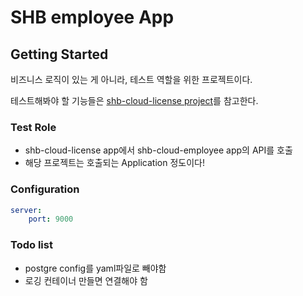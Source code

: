 
# SHB employee App



## Getting Started
비즈니스 로직이 있는 게 아니라, 테스트 역할을 위한 프로젝트이다.

테스트해봐야 할 기능들은 [shb-cloud-license project]()를 참고한다.


### Test Role
- shb-cloud-license app에서 shb-cloud-employee app의 API를 호출
- 해당 프로젝트는 호출되는 Application 정도이다!


### Configuration
```yaml
server:
    port: 9000
```

### Todo list
- postgre config를 yaml파일로 빼야함
- 로깅 컨테이너 만들면 연결해야 함